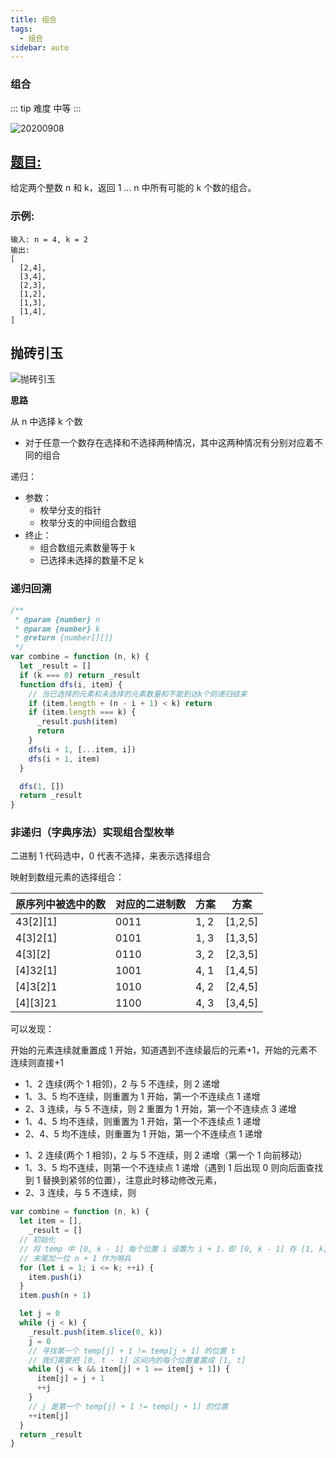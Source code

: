 ```yaml
---
title: 组合
tags:
  - 组合
sidebar: auto
---
```


### 组合

::: tip 难度
中等
:::

![20200908](http://qiniu.gaowenju.com/leecode/banner/20200908.jpg)

## [题目:](https://leetcode-cn.com/problems/combinations/)

给定两个整数 n 和 k，返回 1 ... n 中所有可能的 k 个数的组合。

### 示例:

```
输入: n = 4, k = 2
输出:
[
  [2,4],
  [3,4],
  [2,3],
  [1,2],
  [1,3],
  [1,4],
]
```

## 抛砖引玉

![抛砖引玉](http://qiniu.gaowenju.com/leecode/20200908.png)

**思路**

从 n 中选择 k 个数

- 对于任意一个数存在选择和不选择两种情况，其中这两种情况有分别对应着不同的组合

递归：

- 参数：
  - 枚举分支的指针
  - 枚举分支的中间组合数组
- 终止：
  - 组合数组元素数量等于 k
  - 已选择未选择的数量不足 k

### 递归回溯

```javascript
/**
 * @param {number} n
 * @param {number} k
 * @return {number[][]}
 */
var combine = function (n, k) {
  let _result = []
  if (k === 0) return _result
  function dfs(i, item) {
    // 当已选择的元素和未选择的元素数量和不能到达k个则递归结束
    if (item.length + (n - i + 1) < k) return
    if (item.length === k) {
      _result.push(item)
      return
    }
    dfs(i + 1, [...item, i])
    dfs(i + 1, item)
  }

  dfs(1, [])
  return _result
}
```

### 非递归（字典序法）实现组合型枚举

二进制 1 代码选中，0 代表不选择，来表示选择组合

映射到数组元素的选择组合：

| 原序列中被选中的数 | 对应的二进制数 | 方案 | 方案    |
| ------------------ | -------------- | ---- | ------- |
| 43[2][1]           | 0011           | 1, 2 | [1,2,5] |
| 4[3]2[1]           | 0101           | 1, 3 | [1,3,5] |
| 4[3][2]            | 0110           | 3, 2 | [2,3,5] |
| [4]32[1]           | 1001           | 4, 1 | [1,4,5] |
| [4]3[2]1           | 1010           | 4, 2 | [2,4,5] |
| [4][3]21           | 1100           | 4, 3 | [3,4,5] |

可以发现：

开始的元素连续就重置成 1 开始，知道遇到不连续最后的元素+1，开始的元素不连续则直接+1

- 1、2 连续(两个 1 相邻)，2 与 5 不连续，则 2 递增
- 1、3、5 均不连续，则重置为 1 开始，第一个不连续点 1 递增
- 2、3 连续，与 5 不连续，则 2 重置为 1 开始，第一个不连续点 3 递增
- 1、4、5 均不连续，则重置为 1 开始，第一个不连续点 1 递增
- 2、4、5 均不连续，则重置为 1 开始，第一个不连续点 1 递增

* 1、2 连续(两个 1 相邻)，2 与 5 不连续，则 2 递增（第一个 1 向前移动）
* 1、3、5 均不连续，则第一个不连续点 1 递增（遇到 1 后出现 0 则向后面查找到 1 替换到紧邻的位置），注意此时移动修改元素，
* 2、3 连续，与 5 不连续，则

```javascript
var combine = function (n, k) {
  let item = [],
    _result = []
  // 初始化
  // 将 temp 中 [0, k - 1] 每个位置 i 设置为 i + 1，即 [0, k - 1] 存 [1, k]
  // 末尾加一位 n + 1 作为哨兵
  for (let i = 1; i <= k; ++i) {
    item.push(i)
  }
  item.push(n + 1)

  let j = 0
  while (j < k) {
    _result.push(item.slice(0, k))
    j = 0
    // 寻找第一个 temp[j] + 1 != temp[j + 1] 的位置 t
    // 我们需要把 [0, t - 1] 区间内的每个位置重置成 [1, t]
    while (j < k && item[j] + 1 == item[j + 1]) {
      item[j] = j + 1
      ++j
    }
    // j 是第一个 temp[j] + 1 != temp[j + 1] 的位置
    ++item[j]
  }
  return _result
}
```
